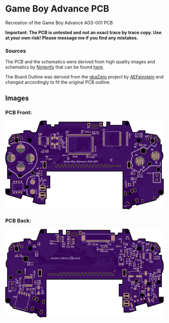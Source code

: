 # Game Boy Advance PCB
Recreation of the Game Boy Advance AGS-001 PCB

**Important: The PCB is untested and not an exact trace by trace copy. Use at your own risk! Please message me if you find any mistakes.**  

### Sources
The PCB and the schematics were derived from high quality images and schematics by [Nintenfo](https://github.com/Nintenfo) that can be found [here](https://nintenfo.github.io/repository/systems/GBA/documentation/schematics/).

The Board Outline was derived from the [gbaZero](https://github.com/AEFeinstein/gbaZero) project by [AEFeinstein](https://github.com/AEFeinstein/) and changed accordingly to fit the original PCB outline.

## Images
### PCB Front:
![PCB Front](/img/pcb-front.png)
### PCB Back:
![PCB Back](/img/pcb-back.png)
